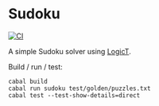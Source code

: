 # Sudoku

[![CI](https://github.com/pwm/sudoku/workflows/CI/badge.svg)](https://github.com/pwm/sudoku/actions)

A simple Sudoku solver using [LogicT](https://hackage.haskell.org/package/logict).

Build / run / test:
```
cabal build
cabal run sudoku test/golden/puzzles.txt
cabal test --test-show-details=direct
```
